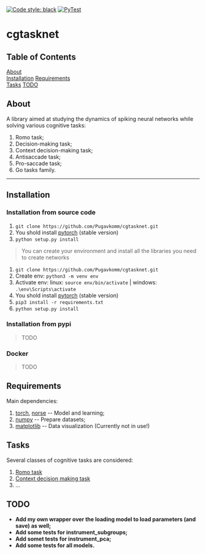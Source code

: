 [![Code style: black](https://img.shields.io/badge/code%20style-black-000000.svg)](https://github.com/psf/black)
[![PyTest](https://github.com/Pugavkomm/cgtasknet/actions/workflows/main.yml/badge.svg?branch=main)](https://github.com/Pugavkomm/cgtasknet/actions/workflows/main.yml)
# cgtasknet

## Table of Contents

[About](#About)  
[Installation](#Installation)
[Requirements](#Requirements)  
[Tasks](#Tasks)
[TODO](#TODO)

## About

A library aimed at studying the dynamics of spiking neural networks while solving various cognitive tasks:

1.  Romo task;
2.  Decision-making task;
3.  Context decision-making task;
4.  Antisaccade task;
5.  Pro-saccade task;
6.  Go tasks family.

---

## Installation

### Installation from source code

1. `git clone https://github.com/Pugavkomm/cgtasknet.git`
2. You shold install [pytorch](https://pytorch.org/get-started/locally/) (stable version)
3. `python setup.py install`
> You can create your environment and install all the libraries you need to create networks
1. `git clone https://github.com/Pugavkomm/cgtasknet.git`
2. Create env: `python3 -m venv env`
3. Activate env: linux: `source env/bin/activate` | windows: `.\env\Scripts\activate`
4. You shold install [pytorch](https://pytorch.org/get-started/locally/) (stable version)
5. `pip3 install -r requirements.txt`
6. `python setup.py install`

### Installation from pypi
> TODO

### Docker
> TODO

## Requirements

Main dependencies:

1.  [torch](https://pytorch.org/), [norse](https://github.com/norse/norse) -- Model and learning;
1.  [numpy](https://numpy.org/) -- Prepare datasets;
1.  [matplotlib](https://matplotlib.org/) -- Data visualization (Currently not in use!)




## Tasks

Several classes of cognitive tasks are considered:

1.  [Romo task](https://www.nature.com/articles/20939)
1.  [Context decision making task](https://www.nature.com/articles/nature12742)
1.  ...

## TODO
* **Add my own wrapper over the loading model to load parameters (and save) as well;**
* **Add some tests for instrument_subgroups;**
* **Add somet tests for instrument_pca;**
* **Add some tests for all models.**
